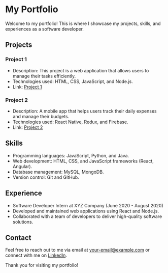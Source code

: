 # My Portfolio

Welcome to my portfolio! This is where I showcase my projects, skills, and experiences as a software developer.

## Projects

### Project 1

- Description: This project is a web application that allows users to manage their tasks efficiently.
- Technologies used: HTML, CSS, JavaScript, and Node.js.
- Link: [Project 1](https://example.com/project1)

### Project 2

- Description: A mobile app that helps users track their daily expenses and manage their budgets.
- Technologies used: React Native, Redux, and Firebase.
- Link: [Project 2](https://example.com/project2)

## Skills

- Programming languages: JavaScript, Python, and Java.
- Web development: HTML, CSS, and JavaScript frameworks (React, Angular).
- Database management: MySQL, MongoDB.
- Version control: Git and GitHub.

## Experience

- Software Developer Intern at XYZ Company (June 2020 - August 2020)
- Developed and maintained web applications using React and Node.js.
- Collaborated with a team of developers to deliver high-quality software solutions.

## Contact

Feel free to reach out to me via email at [your-email@example.com](mailto:your-email@example.com) or connect with me on [LinkedIn](https://www.linkedin.com/in/your-profile).

Thank you for visiting my portfolio!
